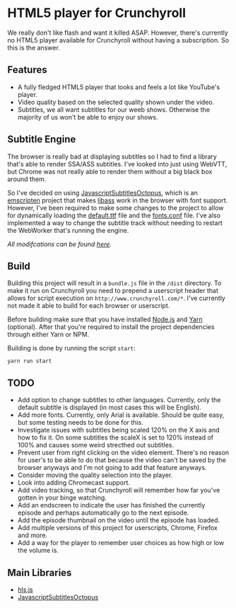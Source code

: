 # HTML5 player for Crunchyroll
We really don't like flash and want it killed ASAP. However, there's currently
no HTML5 player available for Crunchyroll without having a subscription. So this
is the answer.

## Features
- A fully fledged HTML5 player that looks and feels a lot like YouTube's player.
- Video quality based on the selected quality shown under the video.
- Subtitles, we all want subtitles for our weeb shows. Otherwise the majority of
  us won't be able to enjoy our shows.

## Subtitle Engine
The browser is really bad at displaying subtitles so I had to find a library
that's able to render SSA/ASS subtitles. I've looked into just using WebVTT, but
Chrome was not really able to render them without a big black box around them.

So I've decided on using
[JavascriptSubtitlesOctopus](https://github.com/Dador/JavascriptSubtitlesOctopus),
which is an [emscripten](https://github.com/kripken/emscripten) project that
makes [libass](https://github.com/libass/libass) work in the browser with font
support. However, I've been required to make some changes to the project to
allow for dynamically loading the
[default.ttf](https://github.com/YePpHa/crunchyroll-html5/blob/master/vendor/JavascriptSubtitlesOctopus/default.ttf)
file and the
[fonts.conf](https://github.com/YePpHa/crunchyroll-html5/blob/master/vendor/JavascriptSubtitlesOctopus/fonts.conf)
file. I've also implemented a way to change the subtitle track without needing
to restart the WebWorker that's running the engine.

_All modifcations can be found [here](https://github.com/YePpHa/JavascriptSubtitlesOctopus)._

## Build
Building this project will result in a `bundle.js` file in the `/dist`
directory. To make it run on Crunchyroll you need to prepend a userscript
header that allows for script execution on `http://www.crunchyroll.com/*`. I've
currently not made it able to build for each browser or userscript.

Before building make sure that you have installed [Node.js](https://nodejs.org/)
and [Yarn](https://yarnpkg.com/) (optional). After that you're required to
install the project dependencies through either Yarn or NPM.

Building is done by running the script `start`:
```
yarn run start
```

## TODO
- Add option to change subtitles to other languages. Currently, only the default
  subtitle is displayed (in most cases this will be English).
- Add more fonts. Currently, only Arial is available. Should be quite easy, but
  some testing needs to be done for this.
- Investigate issues with subtitles being scaled 120% on the X axis and how to
  fix it. On some subtitles the scaleX is set to 120% instead of 100% and causes
  some weird strecthed out subtitles.
- Prevent user from right clicking on the video element. There's no reason for
  user's to be able to do that because the video can't be saved by the browser
  anyways and I'm not going to add that feature anyways.
- Consider moving the quality selection into the player.
- Look into adding Chromecast support.
- Add video tracking, so that Crunchyroll will remember how far you've gotten in
  your binge watching.
- Add an endscreen to indicate the user has finished the currently episode and
  perhaps automatically go to the next episode.
- Add the episode thumbnail on the video until the episode has loaded.
- Add multiple versions of this project for userscripts, Chrome, Firefox and
  more.
- Add a way for the player to remember user choices as how high or low the
  volume is.

## Main Libraries
- [hls.js](https://github.com/video-dev/hls.js)
- [JavascriptSubtitlesOctopus](https://github.com/YePpHa/JavascriptSubtitlesOctopus)
